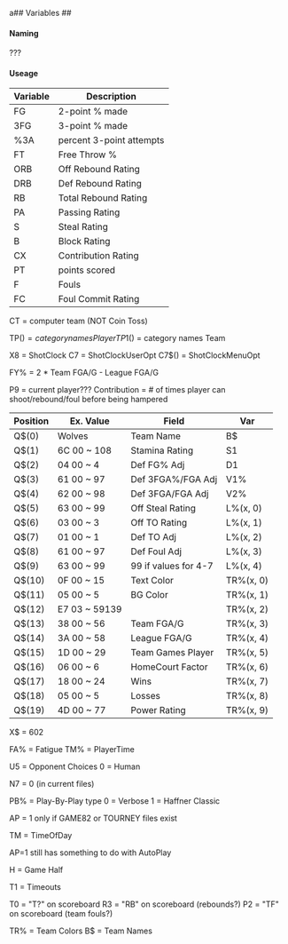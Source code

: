 a## Variables ##

#### Naming ####

???

#### Useage ####

|Variable	|Description			|
|---------------|-------------------------------|
|FG		|2-point % made			|
|3FG		|3-point % made			|
|%3A		|percent 3-point attempts	|
|FT		|Free Throw %			|
|ORB		|Off Rebound Rating		|
|DRB		|Def Rebound Rating		|
|RB		|Total Rebound Rating		|
|PA		|Passing Rating			|
|S		|Steal Rating			|
|B		|Block Rating			|
|CX		|Contribution Rating 		|
|PT 		|points scored			|
|F 		|Fouls				|
|FC		|Foul Commit Rating		|

CT = computer team
(NOT Coin Toss)

TP$() = category names Player
TP1$() = category names Team

X8 = ShotClock
C7 = ShotClockUserOpt
C7$() = ShotClockMenuOpt

FY% = 2 * Team FGA/G - League FGA/G

P9 = current player???
Contribution = # of times player can shoot/rebound/foul before being hampered

|Position	| Ex. Value	|Field			|Var		|
|---------------|---------------|-----------------------|---------------|
|Q$(0)		|Wolves		|Team Name		|B$		|
|Q$(1)		|6C 00	~ 108 	|Stamina Rating		|S1		|
|Q$(2)		|04 00 	~ 4	|Def FG% Adj		|D1		|
|Q$(3)		|61 00 	~ 97	|Def 3FGA%/FGA Adj	|V1%		|
|Q$(4)		|62 00 	~ 98	|Def 3FGA/FGA Adj	|V2%		|
|Q$(5)		|63 00 	~ 99	|Off Steal Rating	|L%(x, 0)	|
|Q$(6)		|03 00 	~ 3	|Off TO Rating		|L%(x, 1)	|
|Q$(7)		|01 00 	~ 1	|Def TO Adj		|L%(x, 2)	|
|Q$(8)		|61 00 	~ 97	|Def Foul Adj		|L%(x, 3)	|
|Q$(9)		|63 00 	~ 99	|99 if values for 4-7	|L%(x, 4)	|
|Q$(10)		|0F 00 	~ 15	|Text Color		|TR%(x, 0)	|
|Q$(11)		|05 00 	~ 5	|BG Color		|TR%(x, 1)	|
|Q$(12)		|E7 03 	~ 59139	|			|TR%(x, 2)	|
|Q$(13)		|38 00 	~ 56	|Team FGA/G		|TR%(x, 3)	|
|Q$(14)		|3A 00 	~ 58	|League FGA/G		|TR%(x, 4)	|
|Q$(15)		|1D 00 	~ 29	|Team Games Player	|TR%(x, 5)	|
|Q$(16)		|06 00 	~ 6	|HomeCourt Factor	|TR%(x, 6)	|
|Q$(17)		|18 00 	~ 24	|Wins			|TR%(x, 7)	|
|Q$(18)		|05 00	~ 5	|Losses			|TR%(x, 8)	|
|Q$(19)		|4D 00	~ 77	|Power Rating		|TR%(x, 9)	|

X$ = 602
	
FA% = Fatigue
TM% = PlayerTime

U5 = Opponent Choices
0 = Human

N7 = 0 (in current files)

PB% = Play-By-Play type
	0 = Verbose
	1 = Haffner Classic

AP = 1
only if GAME82 or TOURNEY files exist

TM = TimeOfDay

AP=1 still has something to do with AutoPlay

H = Game Half

T1 = Timeouts

T0 = "T?" on scoreboard
R3 = "RB" on scoreboard (rebounds?)
P2 = "TF" on scoreboard (team fouls?)

TR% = Team Colors
B$ = Team Names
